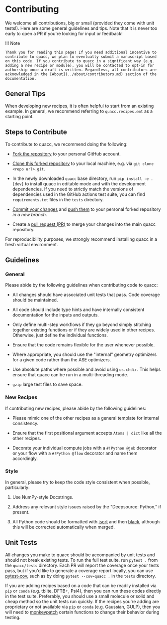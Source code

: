 # Contributing

We welcome all contributions, big or small (provided they come with unit tests!). Here are some general guidelines and tips. Note that it is never too early to open a PR if you're looking for input or feedback!

!!! Note

    Thank you for reading this page! If you need additional incentive to contribute to quacc, we plan to eventually submit a manuscript based on this code. If you contribute to quacc in a significant way (e.g. adding a new recipe or module), you will be contacted to opt-in for authorship once a draft is written. Regardless, all contributors are acknowledged in the [About](../about/contributors.md) section of the documentation.

## General Tips

When developing new recipes, it is often helpful to start from an existing example. In general, we recommend referring to `quacc.recipes.emt` as a starting point.

## Steps to Contribute

To contribute to quacc, we recommend doing the following:

- [Fork the repository](https://docs.github.com/en/get-started/quickstart/fork-a-repo) to your personal GitHub account.

- [Clone this forked repository](https://docs.github.com/en/repositories/creating-and-managing-repositories/cloning-a-repository) to your local machine, e.g. via `git clone <repo url>.git`.

- In the newly downloaded `quacc` base directory, run `pip install -e .[dev]` to install quacc in editable mode and with the development dependencies. If you need to strictly match the versions of dependencies used in the GitHub actions test suite, you can find `requirements.txt` files in the `tests` directory.

- [Commit your changes](https://github.com/git-guides/git-commit) and [push them](https://github.com/git-guides/git-push) to your personal forked repository _in a new branch_.

- Create a [pull request (PR)](https://docs.github.com/en/pull-requests/collaborating-with-pull-requests/proposing-changes-to-your-work-with-pull-requests/creating-a-pull-request) to merge your changes into the main quacc repository.

For reproducibility purposes, we strongly recommend installing quacc in a fresh virtual environment.

## Guidelines

### General

Please abide by the following guidelines when contributing code to quacc:

- All changes should have associated unit tests that pass. Code coverage should be maintained.

- All code should include type hints and have internally consistent documentation for the inputs and outputs.

- Only define multi-step workflows if they go beyond simply stitching together existing functions or if they are widely used in other recipes. Otherwise, just define the individual functions.

- Ensure that the code remains flexible for the user whenever possible.

- Where appropriate, you should use the "internal" geometry optimizers for a given code rather than the ASE optimizers.

- Use absolute paths where possible and avoid using `os.chdir`. This helps ensure that quacc can be run in a multi-threading mode.

- `gzip` large test files to save space.

### New Recipes

If contributing new recipes, please abide by the following guidelines:

- Please mimic one of the other recipes as a general template for internal consistency.

- Ensure that the first positional argument accepts `Atoms | dict` like all the other recipes.

- Decorate your individual compute jobs with a `#!Python @job` decorator or your flow with a `#!Python @flow` decorator and name them accordingly.

### Style

In general, please try to keep the code style consistent when possible, particularly:

1. Use NumPy-style Docstrings.

2. Address any relevant style issues raised by the "Deepsource: Python," if present.

3. All Python code should be formatted with [isort](https://github.com/PyCQA/isort) and then [black](https://github.com/psf/black), although this will be corrected automatically when merged.

## Unit Tests

All changes you make to quacc should be accompanied by unit tests and should not break existing tests. To run the full test suite, run `pytest .` from the `quacc/tests` directory. Each PR will report the coverage once your tests pass, but if you'd like to generate a coverage report locally, you can use [pytest-cov](https://pytest-cov.readthedocs.io/en/latest/), such as by doing `pytest --cov=quacc .` in the `tests` directory.

If you are adding recipes based on a code that can be readily installed via `pip` or `conda` (e.g. tblite, DFTB+, Psi4), then you can run these codes directly in the test suite. Preferably, you should use a small molecule or solid and cheap method so the unit tests run quickly. If the recipes you're adding are proprietary or not available via `pip` or `conda` (e.g. Gaussian, GULP), then you will need to [monkeypatch](https://docs.pytest.org/en/7.1.x/how-to/monkeypatch.html) certain functions to change their behavior during testing.

